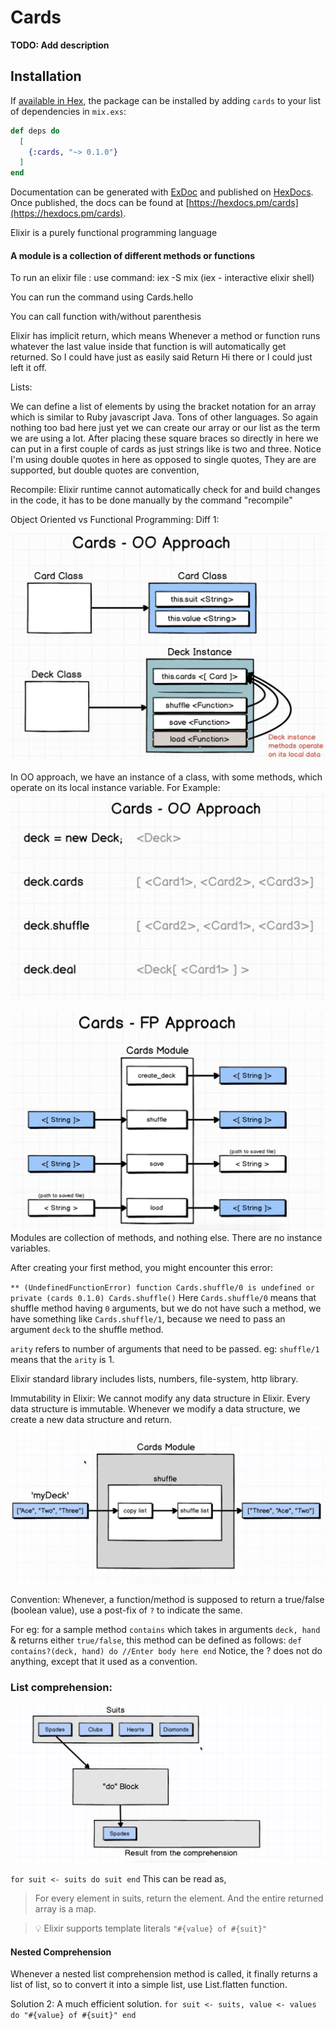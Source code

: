 # Cards

**TODO: Add description**

## Installation

If [available in Hex](https://hex.pm/docs/publish), the package can be installed
by adding `cards` to your list of dependencies in `mix.exs`:

```elixir
def deps do
  [
    {:cards, "~> 0.1.0"}
  ]
end
```

Documentation can be generated with [ExDoc](https://github.com/elixir-lang/ex_doc)
and published on [HexDocs](https://hexdocs.pm). Once published, the docs can
be found at [https://hexdocs.pm/cards](https://hexdocs.pm/cards).

Elixir is a purely functional programming language

#### A module is a collection of different methods or functions

To run an elixir file : use command: iex -S mix (iex - interactive elixir shell)

You can run the command using Cards.hello

You can call function with/without parenthesis

Elixir has implicit return, which means Whenever a method or function runs whatever the last value inside that function is will automatically get returned. So I could have just as easily said Return Hi there or I could just left it off.

Lists:

We can define a list of elements by using the bracket notation for an array which is similar to Ruby javascript Java. Tons of other languages. So again nothing too bad here just yet we can create our array or our list as the term we are using a lot. After placing these square braces so directly in here we can put in a first couple of cards as just strings like is two and three. Notice I'm using double quotes in here as opposed to single quotes, They are are supported, but double quotes are convention,

Recompile: Elixir runtime cannot automatically check for and build changes in the code, it has to be done manually by the command "recompile"

Object Oriented vs Functional Programming:
Diff 1:

![Object Oriented concept](media/cards_oo.png)

In OO approach, we have an instance of a class, with some methods, which operate on its local instance variable.
For Example:
![Object Oriented concept](media/cards_oo2.png)

![Functional Programming concept](media/cards_fp.png)
Modules are collection of methods, and nothing else. There are no instance variables.

After creating your first method, you might encounter this error:

`** (UndefinedFunctionError) function Cards.shuffle/0 is undefined or private (cards 0.1.0) Cards.shuffle()`
Here `Cards.shuffle/0` means that shuffle method having `0` arguments, but we do not have such a method, we have something like `Cards.shuffle/1`, because we need to pass an argument `deck` to the shuffle method.

`arity` refers to number of arguments that need to be passed. eg: `shuffle/1` means that the `arity` is 1.

Elixir standard library includes lists, numbers, file-system, http library.

Immutability in Elixir: We cannot modify any data structure in Elixir. Every data structure is immutable. Whenever we modify a data structure, we create a new data structure and return.
![Immutability concept](media/cards_shuffle1.png)

Convention: Whenever, a function/method is supposed to return a true/false (boolean value), use a post-fix of `?` to indicate the same.

For eg: for a sample method `contains` which takes in arguments `deck, hand` & returns either `true/false`, this method can be defined as follows:
`def contains?(deck, hand) do //Enter body here end`
Notice, the ? does not do anything, except that it used as a convention.

### List comprehension:

![List comprehension](media/list_comprehension.png)

`for suit <- suits do suit end`
This can be read as,

> For every element in suits, return the element. And the entire returned array is a map.

> 💡 Elixir supports template literals `"#{value} of #{suit}"`

#### Nested Comprehension

Whenever a nested list comprehension method is called, it finally returns a list of list, so to convert it into a simple list, use List.flatten function.

Solution 2: A much efficient solution.
`for suit <- suits, value <- values do "#{value} of #{suit}" end`
